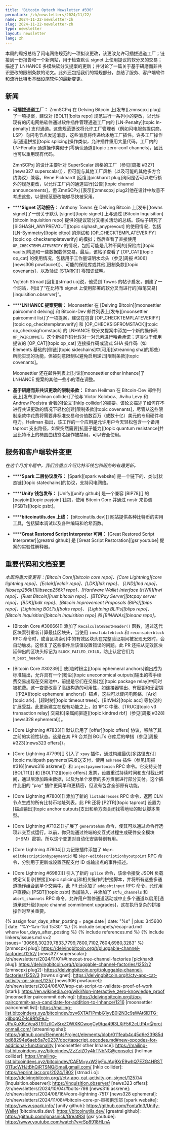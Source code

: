 ```yaml
---
title: 'Bitcoin Optech Newsletter #330'
permalink: /zh/newsletters/2024/11/22/
name: 2024-11-22-newsletter-zh
slug: 2024-11-22-newsletter-zh
type: newsletter
layout: newsletter
lang: zh
---
```

本周的周报总结了闪电网络规范的一项拟议更改，该更改允许可插拔通道工厂；链接到一份报告和一个新网站，用于检查默认 signet 上使用提议的软分叉的交易；描述了 LNHANCE 多模块软分叉提案的更新；并讨论了一篇关于基于研磨而非共识更改的限制条款的论文。此外还包括我们的常规部分，总结了服务、客户端软件和流行比特币基础设施软件的最新变更。

## 新闻

- **<!--pluggable-channel-factories-->可插拔通道工厂：** ZmnSCPxj 在 Delving Bitcoin 上[发布][zmnscpxj plug]了一项提案，建议对 [BOLT][bolts repo] 规范进行一系列小的更改，以允许现有的闪电网络软件通过软件插件管理通道工厂内的 [LN-Penalty][topic ln-penalty] 支付通道。这些规范更改将允许工厂管理者（例如闪电服务提供商，LSP）向闪电节点发送消息，这些消息将传递给本地工厂插件。许多工厂操作与[通道拼接][topic splicing]操作类似，允许插件重用大量代码。工厂内的 LN-Penalty 通道操作类似于[零确认通道][topic zero-conf channels]，因此也可以重用现有代码。

  ZmnSCPxj 的设计主要针对 SuperScalar 风格的工厂（参见[周报 #327][news327 superscalar]），但可能与其他工厂风格（以及可能的其他多方合约协议）兼容。Rene Pickhardt [回复][pickhardt plug]询问是否可以进行额外的规范更改，以允许工厂内的通道进行[公告][topic channel announcements]，但 ZmnSCPxj [表示][zmnscpxj plug2]他在设计中故意不考虑这些，以便规范更改能够尽快被采用。

- **<!--signet-activity-report-->****Signet 活动报告：** Anthony Towns 在 Delving Bitcoin 上[发布][towns signet]了一份关于默认 [signet][topic signet] 上与通过 [Bitcoin Inquisition][bitcoin inquisition repo] 提供的提议软分叉相关活动的总结。该帖子研究了 [SIGHASH_ANYPREVOUT][topic sighash_anyprevout] 的使用情况，包括 [LN-Symmetry][topic eltoo] 的测试和 [OP_CHECKTEMPLATEVERIFY][topic op_checktemplateverify] 的模拟；然后查看了直接使用 `OP_CHECKTEMPLATEVERIFY` 的情况，包括可能是几种不同的[保险库][topic vaults]构造和一些数据载体交易。最后，该帖子查看了 [OP_CAT][topic op_cat] 的使用情况，包括用于工作量证明水龙头（参见[周报 #306][news306 powfaucet]）、可能的保险库或其他[限制条款][topic covenants]，以及验证 [STARK][] 零知识证明。

  Vojtěch Strnad [回复][strnad i.o]说，他受到 Towns 的帖子启发，创建了一个网站，列出了“在比特币 signet 上使用部署的软分叉而进行的[每笔交易][inquisition.observer]”。

- **<!--update-to-lnhance-proposal-->****LNHANCE 提案更新：** Moonsettler 在 [Delving Bitcoin][moonsettler paircommit delving] 和 Bitcoin-Dev 邮件列表上[发布][moonsettler paircommit list]了一项提案，建议在包含 [OP_CHECKTEMPLATEVERIFY][topic op_checktemplateverify] 和 [OP_CHECKSIGFROMSTACK][topic op_checksigfromstack] 的 LNHANCE 软分叉提案中添加一个新的操作码 `OP_PAIRCOMMIT`。这个新操作码允许对一对元素进行哈希承诺；这类似于使用提议的 [OP_CAT][topic op_cat] 连接操作码或流式 SHA 操作码（如 Elements 基础的[侧链][topic sidechains]中[可用][streaming sha]的那些）所能实现的功能，但被刻意限制以避免启用递归[限制条款][topic covenants]。

  Moonsettler 还在邮件列表上[讨论][moonsettler other lnhance]了 LNHANCE 提案的其他一些小的潜在调整。

- **<!--covenants-based-on-grinding-rather-than-consensus-changes-->基于研磨而非共识更改的限制条款：** Ethan Heilman 在 Bitcoin-Dev 邮件列表上[发布][heilman collider]了他与 Victor Kolobov、Avihu Levy 和 Andrew Poelstra 合著的[论文][hklp collider]的摘要。该论文描述了如何在不进行共识更改的情况下轻松创建[限制条款][topic covenants]，尽管从这些限制条款中花费将需要非标准交易和价值数百万（或数十亿）美元的专用硬件和电力。Heilman 指出，该工作的一个应用是允许用户今天轻松包含一个备用 taproot 支出路径，如果突然需要[抗量子能力][topic quantum resistance]并且比特币上的椭圆曲线签名操作被禁用，可以安全使用。

## 服务和客户端软件变更

*在这个月度专题中，我们会重点介绍比特币钱包和服务的有趣更新。*

- **<!--spark-layer-two-protocol-announced-->****Spark 二层协议发布：**
  [Spark][spark website] 是一个链下的、类似[状态链][topic statechains]的协议，支持闪电网络。

- **<!--unify-wallet-announced-->****Unify 钱包发布：**
  [Unify][unify github] 是一个兼容 [BIP78][] 的 [payjoin][topic payjoin] 钱包，使用 Bitcoin Core 并通过 nostr 来协调 [PSBTs][topic psbt]。

- **<!--bitcoinutils-dev-launches-->****bitcoinutils.dev 上线：**
  [bitcoinutils.dev][] 网站提供各种比特币的实用工具，包括脚本调试以及各种编码和哈希函数。

- **<!--great-restored-script-interpreter-available-->****Great Restored Script Interpreter 可用：**
  [Great Restored Script Interpreter][greatrsi github] 是 [Great Script Restoration][gsr youtube] 提案的实验性解释器。

## 重要代码和文档变更

_本周的重大变更有：[Bitcoin Core][bitcoin core repo]、[Core Lightning][core lightning repo]、[Eclair][eclair repo]、[LDK][ldk repo]、
[LND][lnd repo]、[libsecp256k1][libsecp256k1 repo]、[Hardware Wallet Interface (HWI)][hwi repo]、[Rust Bitcoin][rust bitcoin repo]、[BTCPay Server][btcpay server repo]、[BDK][bdk repo]、[Bitcoin Improvement Proposals (BIPs)][bips repo]、[Lightning BOLTs][bolts repo]、
[Lightning BLIPs][blips repo]、[Bitcoin Inquisition][bitcoin inquisition repo] 和 [BINANAs][binana repo]。_

- [Bitcoin Core #30666][] 添加了 `RecalculateBestHeader()` 函数，通过迭代区块索引重新计算最佳区块头，当使用 `invalidateblock` 和 `reconsiderblock` RPC 命令时，或当区块索引中的有效区块头在完整验证期间被发现无效时，会自动触发。这修复了这些事件后该值设置错误的问题。此 PR 还把从无效区块延伸出的区块头标记为 `BLOCK_FAILED_CHILD`，防止认定它们为 `m_best_header`。

- [Bitcoin Core #30239][] 使[临时粉尘][topic ephemeral anchors]输出成为标准输出，允许具有一个[粉尘][topic uneconomical outputs]输出的零手续费交易出现在交易池中，前提是它们在交易[包][topic package relay]中同时被花费。这一变更改善了高级构造的可用性，如连接器输出、有密钥和无密钥（[P2A][topic ephemeral anchors]）锚点，这些可以使闪电网络、[Ark][topic ark]、[超时树][topic timeout trees]、[BitVM2][topic acc] 等协议的扩展受益。此更新建立在现有功能之上，如 1P1C 中继、[TRUC][topic v3 transaction relay] 交易和[亲属间驱逐][topic kindred rbf]（参见[周报 #328][news328 ephemeral]）。

- [Core Lightning #7833][] 默认启用了 [offer][topic offers] 协议，移除了其之前的实验性状态。这是在其 PR 合并到 BOLTs 仓库后的举措（参见[周报 #323][news323 offers]）。

- [Core Lightning #7799][] 引入了 `xpay` 插件，通过构建最优[多路径支付][topic multipath payments]来发送支付，使用 `askrene` 插件（参见[周报 #316][news316 askrene]）和 `injectpaymentonion` RPC 命令。它支持支付 [BOLT11][] 和 [BOLT12][topic offers] 发票，设置重试持续时间和支付截止时间，通过层添加路由数据，以及为单个发票的多方贡献进行部分支付。这个插件比旧的 “pay” 插件更简单和更精密，但没有包含全部原有功能。

- [Core Lightning #7800][] 添加了新的 `listaddresses` RPC 命令，返回 CLN 节点生成的所有比特币地址列表。此 PR 还将 [P2TR][topic taproot] 设置为[锚点输出][topic anchor outputs]支出和单方面关闭找零地址的默认脚本类型。

- [Core Lightning #7102][] 扩展了 `generatehsm` 命令，使其可以通过命令行选项非交互式运行。以前，你只能通过终端的交互式过程生成硬件安全模块（HSM）密钥，所以这个变更对自动化安装特别有用。

- [Core Lightning #7604][] 为记账插件添加了 `bkpr-editdescriptionbypaymentid` 和 `bkpr-editdescriptionbyoutpoint` RPC 命令，分别用于更新或设置匹配支付 ID 或输出点的事件描述。

- [Core Lightning #6980][] 引入了新的 `splice` 命令，该命令接受 JSON 负载或定义复杂[拼接][topic splicing]和相关操作的拼接脚本，并将所有这些多通道操作组合到单个交易中。此 PR 还添加了 `addpsbtinput` RPC 命令，允许用户直接向 [PSBT][topic psbt] 添加输入，并添加了 `stfu_channels` 和 `abort_channels` RPC 命令，允许用户暂停通道活动或中止多个通道以启用[通道承诺升级][topic channel commitment upgrades]，这在执行复杂的拼接操作时至关重要。

{% assign four_days_after_posting = page.date | date: "%s" | plus: 345600 | date: "%Y-%m-%d 15:30" %}
{% include snippets/recap-ad.md when=four_days_after_posting %}
{% include references.md %}
{% include linkers/issues.md v=2 issues="30666,30239,7833,7799,7800,7102,7604,6980,3283" %}
[zmnscpxj plug]: https://delvingbitcoin.org/t/pluggable-channel-factories/1252/
[news327 superscalar]: /zh/newsletters/2024/11/01/#timeout-tree-channel-factories
[pickhardt plug]: https://delvingbitcoin.org/t/pluggable-channel-factories/1252/2
[zmnscpxj plug2]: https://delvingbitcoin.org/t/pluggable-channel-factories/1252/3
[towns signet]: https://delvingbitcoin.org/t/ctv-apo-cat-activity-on-signet/1257
[news306 powfaucet]: /zh/newsletters/2024/06/07/#op-cat-script-to-validate-proof-of-work
[stark]: https://en.wikipedia.org/wiki/Non-interactive_zero-knowledge_proof
[moonsettler paircommit delving]: https://delvingbitcoin.org/t/op-paircommit-as-a-candidate-for-addition-to-lnhance/1216
[moonsettler paircommit list]: https://mailing-list.bitcoindevs.xyz/bitcoindev/xyv6XTAFIPmbG1yvB0l2N3c9sWAt6lDTG-xjIbogOZ-lc9RfsFeJ-JPuXuXKzVea8T9TztlCvSrxZOWXKCwogCy9tqa49l3LXjF5K2cLtP4=@protonmail.com/
[streaming sha]: https://github.com/ElementsProject/elements/blob/011feab4c45d6e23985dbd68294e6aeb5a7c0237/doc/tapscript_opcodes.md#new-opcodes-for-additional-functionality
[moonsettler other lnhance]: https://mailing-list.bitcoindevs.xyz/bitcoindev/ZzZziZOy4IrTNbNG@console/
[heilman collider]: https://mailing-list.bitcoindevs.xyz/bitcoindev/CAEM=y+W2jyFoJAq9XrE9whQ7EZG4HRST01TucWHJtBhQiRTSNQ@mail.gmail.com/
[hklp collider]: https://eprint.iacr.org/2024/1802
[strnad i.o]: https://delvingbitcoin.org/t/ctv-apo-cat-activity-on-signet/1257/4
[inquisition.observer]: https://inquisition.observer/
[news323 offers]: /zh/newsletters/2024/10/04/#bolts-798
[news316 askrene]: /zh/newsletters/2024/08/16/#core-lightning-7517
[news328 ephemeral]: /zh/newsletters/2024/11/08/#bitcoin-core-pr-审核俱乐部
[spark website]: https://www.spark.info/
[unify github]: https://github.com/Fonta1n3/Unify-Wallet
[bitcoinutils.dev]: https://bitcoinutils.dev/
[greatrsi github]: https://github.com/jonasnick/GreatRSI
[gsr youtube]: https://www.youtube.com/watch?v=rSp8918HLnA
